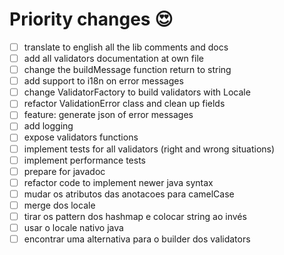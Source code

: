 # Priority changes 😍

- [ ] translate to english all the lib comments and docs
- [ ] add all validators documentation at own file
- [ ] change the buildMessage function return to string
- [ ] add support to i18n on error messages
- [ ] change ValidatorFactory to build validators with Locale
- [ ] refactor ValidationError class and clean up fields
- [ ] feature: generate json of error messages
- [ ] add logging
- [ ] expose validators functions
- [ ] implement tests for all validators (right and wrong situations)
- [ ] implement performance tests
- [ ] prepare for javadoc
- [ ] refactor code to implement newer java syntax
- [ ] mudar os atributos das anotacoes para camelCase
- [ ] merge dos locale
- [ ] tirar os pattern dos hashmap e colocar string ao invés
- [ ] usar o locale nativo java
- [ ] encontrar uma alternativa para o builder dos validators